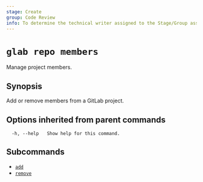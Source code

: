 ```yaml
---
stage: Create
group: Code Review
info: To determine the technical writer assigned to the Stage/Group associated with this page, see https://about.gitlab.com/handbook/product/ux/technical-writing/#assignments
---
```


<!--
This documentation is auto generated by a script.
Please do not edit this file directly. Run `make gen-docs` instead.
-->

# `glab repo members`

Manage project members.

## Synopsis

Add or remove members from a GitLab project.

## Options inherited from parent commands

```plaintext
  -h, --help   Show help for this command.
```

## Subcommands

- [`add`](add.md)
- [`remove`](remove.md)
